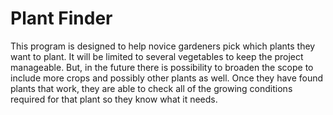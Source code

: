 # Plant Finder

This program is designed to help novice gardeners pick which plants they want to plant. It will be limited to several vegetables to keep the project manageable. 
But, in the future there is possibility to broaden the scope to include more crops and possibly other plants as well. 
Once they have found plants that work, they are able to check all of the growing conditions required for that plant so they know what it needs. 